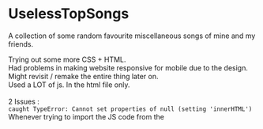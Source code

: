 # UselessTopSongs
A collection of some random favourite miscellaneous songs of mine and my friends.

Trying out some more CSS + HTML. <br>
Had problems in making website responsive for mobile due to the design. Might revisit / remake the entire thing later on. <br>
Used a LOT of js. In the html file only.
<br>
<br>
2 Issues : <br>
`caught TypeError: Cannot set properties of null (setting 'innerHTML')` Whenever trying to import the JS code from the <script> tag in HTML to an external .js file an error is throw. <br>
Site looks DOGSHIT on mobile. Designed with only web in mind.
